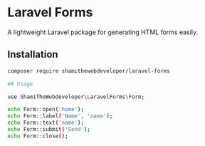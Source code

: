 # Laravel Forms

A lightweight Laravel package for generating HTML forms easily.

## Installation

```bash
composer require shamithewebdeveloper/laravel-forms

## Usage

use ShamiTheWebdeveloper\LaravelForms\Form;

echo Form::open('home');
echo Form::label('Name', 'name');
echo Form::text('name');
echo Form::submit('Send');
echo Form::close();

